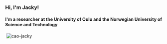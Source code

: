 ### Hi, I'm Jacky! 
#### I'm a researcher at the University of Oulu and the Norwegian University of Science and Technology

<p>&nbsp;<img align="center" src="https://github-readme-stats.vercel.app/api?username=cao-jacky&show_icons=true&locale=en" alt="cao-jacky" /></p>
